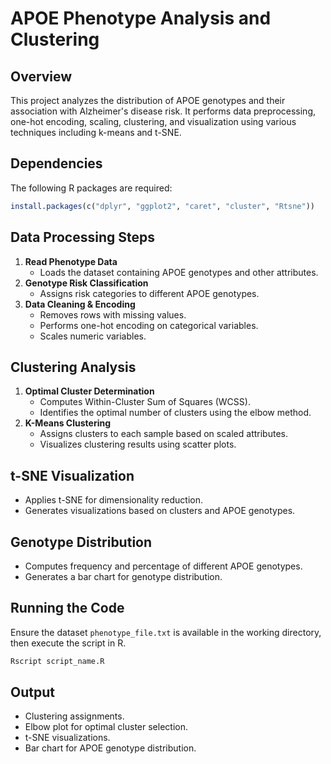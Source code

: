 # APOE Phenotype Analysis and Clustering

## Overview
This project analyzes the distribution of APOE genotypes and their association with Alzheimer's disease risk. It performs data preprocessing, one-hot encoding, scaling, clustering, and visualization using various techniques including k-means and t-SNE.

## Dependencies
The following R packages are required:

```r
install.packages(c("dplyr", "ggplot2", "caret", "cluster", "Rtsne"))
```

## Data Processing Steps
1. **Read Phenotype Data**  
   - Loads the dataset containing APOE genotypes and other attributes.
2. **Genotype Risk Classification**  
   - Assigns risk categories to different APOE genotypes.
3. **Data Cleaning & Encoding**  
   - Removes rows with missing values.
   - Performs one-hot encoding on categorical variables.
   - Scales numeric variables.

## Clustering Analysis
1. **Optimal Cluster Determination**  
   - Computes Within-Cluster Sum of Squares (WCSS).
   - Identifies the optimal number of clusters using the elbow method.
2. **K-Means Clustering**  
   - Assigns clusters to each sample based on scaled attributes.
   - Visualizes clustering results using scatter plots.

## t-SNE Visualization
- Applies t-SNE for dimensionality reduction.
- Generates visualizations based on clusters and APOE genotypes.

## Genotype Distribution
- Computes frequency and percentage of different APOE genotypes.
- Generates a bar chart for genotype distribution.

## Running the Code
Ensure the dataset `phenotype_file.txt` is available in the working directory, then execute the script in R.

```r
Rscript script_name.R
```

## Output
- Clustering assignments.
- Elbow plot for optimal cluster selection.
- t-SNE visualizations.
- Bar chart for APOE genotype distribution.

